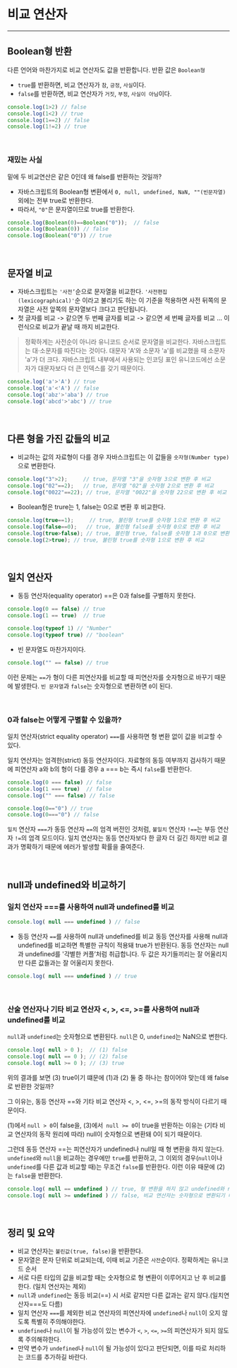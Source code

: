 # 비교 연산자

*********************************


## Boolean형 반환
다른 언어와 마찬가지로 비교 연산자도 값을 반환합니다. 반환 값은 `Boolean형`

* `true`를 반환하면, 비교 연산자가 `참`, `긍정`, `사실`이다.
* `false`를 반환하면, 비교 연산자가 `거짓`, `부정`, `사실이 아님`이다.

```js
console.log(1>2) // false
console.log(1<2) // true
console.log(1==2) // false
console.log(1!=2) // true
```

<br>

### 재밌는 사실
밑에 두 비교연산은 같은 0인데 왜 false를 반환하는 것일까?

* 자바스크립트의 Boolean형 변환에서 `0, null, undefined, NaN, ""(빈문자열)` 외에는 전부 true로 반환한다.
* 따라서, `"0"`은 문자열이므로 true를 반환한다.

```js
console.log(Boolean(0)==Boolean("0"));  // false
console.log(Boolean(0)) // false
console.log(Boolean("0")) // true
```


<br>

## 문자열 비교

* 자바스크립트는 `'사전’`순으로 문자열을 비교한다. `'사전편집(lexicographical)'`순 이라고 불리기도 하는 이 기준을 적용하면 사전 뒤쪽의 문자열은 사전 앞쪽의 문자열보다 크다고 판단됩니다.
* 첫 글자를 비교 -> 같으면 두 번째 글자를 비교 -> 같으면 세 번째 글자를 비교 ... 이런식으로 비교가 끝날 때 까지 비교한다.

> 정확하게는 사전순이 아니라 유니코드 순서로 문자열을 비교한다. 자바스크립트는 대·소문자를 따진다는 것이다. 
대문자 'A'와 소문자 'a'를 비교했을 때 소문자 'a'가 더 크다. 자바스크립트 내부에서 사용되는 인코딩 표인 유니코드에선 소문자가 대문자보다 더 큰 인덱스를 갖기 때문이다.

```js
console.log('a'>'A') // true
console.log('a'<'A') // false
console.log('abz'>'aba') // true
console.log('abcd'>'abc') // true
```

<br>

## 다른 형을 가진 값들의 비교
* 비교하는 값의 자료형이 다를 경우 자바스크립트는 이 값들을 `숫자형(Number type)`으로 변환한다.

```js
console.log("3">2);     // true, 문자열 "3"을 숫자형 3으로 변환 후 비교
console.log("02"==2);   // true, 문자열 "02"을 숫자형 2으로 변환 후 비교
console.log("0022"==22); // true, 문자열 "0022"을 숫자형 22으로 변환 후 비교
```

* Boolean형은 trure는 1, false는 0으로 변환 후 비교한다.

```js
console.log(true==1);     // true, 불린형 true를 숫자형 1으로 변환 후 비교
console.log(false==0);   // true, 불린형 false를 숫자형 0으로 변환 후 비교
console.log(true>false); // true, 불린형 true, false를 숫자형 1과 0으로 변환 후 비교
console.log(2>true); // true, 불린형 true를 숫자형 1으로 변환 후 비교
```

<br>

## 일치 연산자

* 동등 연산자(equality operator) ==은 0과 false를 구별하지 못한다.

```js
console.log(0 == false) // true
console.log(1 == true)  // true

console.log(typeof 1) // "Number"
console.log(typeof true) // "boolean"
```

* 빈 문자열도 마찬가지이다.

```js
console.log("" == false) // true
```

이런 문제는 `==`가 형이 다른 피연산자를 비교할 때 피연산자를 숫자형으로 바꾸기 때문에 발생한다. 
`빈 문자열`과 `false`는 숫자형으로 변환하면 `0`이 된다.

<br>

### 0과 false는 어떻게 구별할 수 있을까?

일치 연산자(strict equality operator) `===`를 사용하면 형 변환 없이 값을 비교할 수 있다.

일치 연산자는 엄격한(strict) 동등 연산자이다. 자료형의 동등 여부까지 검사하기 때문에 피연산자 a와 b의 형이 다를 경우 a === b는 즉시 `false`를 반환한다.

```js
console.log(0 === false) // false
console.log(1 === true)  // false
console.log("" === false) // false

console.log(0=="0") // true
console.log(0==="0") // false
```

`일치` 연산자 `===`가 동등 연산자 `==`의 엄격 버전인 것처럼, `불일치` 연산자 `!==`는 부등 연산자 `!=`의 엄격 모드이다.
일치 연산자는 동등 연산자보다 한 글자 더 길긴 하지만 비교 결과가 명확하기 때문에 에러가 발생할 확률을 줄여준다.

<br>

## null과 undefined와 비교하기


### 일치 연산자 ===를 사용하여 null과 undefined를 비교

```js
console.log( null === undefined ) // false
```

* 동등 연산자 `==`를 사용하여 null과 undefined를 비교
동등 연산자를 사용해 null과 undefined를 비교하면 특별한 규칙이 적용돼 true가 반환된다. 동등 연산자는 null과 undefined를 '각별한 커플’처럼 취급합니다. 두 값은 자기들끼리는 잘 어울리지만 다른 값들과는 잘 어울리지 못한다.

```js
console.log( null === undefined ) // true
```

<br>

### 산술 연산자나 기타 비교 연산자 <, >, <=, >=를 사용하여 null과 undefined를 비교
`null`과 `undefined`는 숫자형으로 변환된다. `null`은 0, `undefined`는 NaN으로 변한다.

```js
console.log( null > 0 );  // (1) false
console.log( null == 0 ); // (2) false
console.log( null >= 0 ); // (3) true
```

위의 결과를 보면 (3) true이기 떄문에 (1)과 (2) 둘 중 하나는 참이어야 맞는데 왜 false로 반환한 것일까?

그 이유는, 동등 연산자 ==와 기타 비교 연산자 <, >, <=, >=의 동작 방식이 다르기 때문이다.

(1)에서 `null > 0`이 false을, (3)에서` null >= 0`이 true을 반환하는 이유는 (기타 비교 연산자의 동작 원리에 따라) null이 숫자형으로 변환돼 0이 되기 때문이다.

그런데 동등 연산자 ==는 피연산자가 undefined나 null일 때 형 변환을 하지 않는다. 
`undefined`와 `null`을 비교하는 경우에만 `true`를 반환하고, 그 이외의 경우(`null`이나 `undefined`를 다른 값과 비교할 때)는 무조건 `false`를 반환한다. 이런 이유 때문에 (2)는 `false`을 반환한다.

```js
console.log( null == undefined ) // true, 형 변환을 하지 않고 undefined와 null을 비교하는 경우에만 true를 반환
console.log( null >= undefined ) // false, 비교 연산자는 숫자형으로 변환되기 때문에 null은 0, undefined은 NaN으로 변환하여 비교
```

<br>

## 정리 및 요약

* 비교 연산자는 `불린값(true, false)`을 반환한다.
* 문자열은 문자 단위로 비교되는데, 이때 비교 기준은 `사전`순이다. 정확하게는 유니코드 순서
* 서로 다른 타입의 값을 비교할 때는 숫자형으로 형 변환이 이루어지고 난 후 비교를 한다. (일치 연산자는 제외)
* `null`과 `undefined`는 동등 비교(==) 시 서로 같지만 다른 값과는 같지 않다.(일치연산자===도 다름)
* 일치 연산자 `===`를 제외한 비교 연산자의 피연산자에 `undefined`나 `null`이 오지 않도록 특별히 주의해야한다.
* `undefined`나 `null`이 될 가능성이 있는 변수가 `<`, `>`, `<=`, `>=`의 피연산자가 되지 않도록 주의해햐한다.
* 만약 변수가 `undefined`나 `null`이 될 가능성이 있다고 판단되면, 이를 따로 처리하는 코드를 추가하길 바란다.


